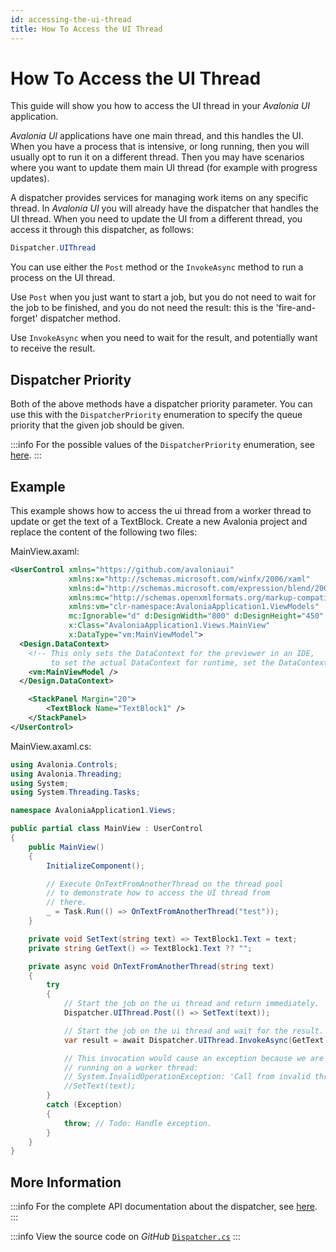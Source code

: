 ```yaml
---
id: accessing-the-ui-thread
title: How To Access the UI Thread
---
```


# How To Access the UI Thread

This guide will show you how to access the UI thread in your _Avalonia UI_ application.

_Avalonia UI_ applications have one main thread, and this handles the UI. When you have a process that is intensive, or long running, then you will usually opt to run it on a different thread. Then you may have scenarios where you want to update them main UI thread (for example with progress updates). 

A dispatcher provides services for managing work items on any specific thread. In _Avalonia UI_ you will already have the dispatcher that handles the UI thread. When you need to update the UI from a different thread, you access it through this dispatcher, as follows:

```csharp
Dispatcher.UIThread
```

You can use either the `Post` method or the `InvokeAsync` method to run a process on the UI thread.

Use `Post` when you just want to start a job, but you do not need to wait for the job to be finished, and you do not need the result: this is the 'fire-and-forget' dispatcher method.

Use `InvokeAsync` when you need to wait for the result, and potentially want to receive the result.

## Dispatcher Priority

Both of the above methods have a dispatcher priority parameter. You can use this with the `DispatcherPriority` enumeration to specify the queue priority that the given job should be given.

:::info
For the possible values of the `DispatcherPriority` enumeration, see [here](https://api-docs.avaloniaui.net/docs/T_Avalonia_Threading_DispatcherPriority#fields).
:::

## Example

This example shows how to access the ui thread from a worker thread to update or get the text of a TextBlock.
Create a new Avalonia project and replace the content of the following two files:

MainView.axaml:
```xml title='XAML'
<UserControl xmlns="https://github.com/avaloniaui"
             xmlns:x="http://schemas.microsoft.com/winfx/2006/xaml"
             xmlns:d="http://schemas.microsoft.com/expression/blend/2008"
             xmlns:mc="http://schemas.openxmlformats.org/markup-compatibility/2006"
             xmlns:vm="clr-namespace:AvaloniaApplication1.ViewModels"
             mc:Ignorable="d" d:DesignWidth="800" d:DesignHeight="450"
             x:Class="AvaloniaApplication1.Views.MainView"
             x:DataType="vm:MainViewModel">
  <Design.DataContext>
    <!-- This only sets the DataContext for the previewer in an IDE,
         to set the actual DataContext for runtime, set the DataContext property in code (look at App.axaml.cs) -->
    <vm:MainViewModel />
  </Design.DataContext>

	<StackPanel Margin="20">
		<TextBlock Name="TextBlock1" />
	</StackPanel>
</UserControl>
```

MainView.axaml.cs:
```csharp title='MainView C#'
using Avalonia.Controls;
using Avalonia.Threading;
using System;
using System.Threading.Tasks;

namespace AvaloniaApplication1.Views;

public partial class MainView : UserControl
{
    public MainView()
    {
        InitializeComponent();

        // Execute OnTextFromAnotherThread on the thread pool
        // to demonstrate how to access the UI thread from
        // there.
        _ = Task.Run(() => OnTextFromAnotherThread("test"));
    }

    private void SetText(string text) => TextBlock1.Text = text;
    private string GetText() => TextBlock1.Text ?? "";

    private async void OnTextFromAnotherThread(string text)
    {
        try
        {
            // Start the job on the ui thread and return immediately.
            Dispatcher.UIThread.Post(() => SetText(text));

            // Start the job on the ui thread and wait for the result.
            var result = await Dispatcher.UIThread.InvokeAsync(GetText);

            // This invocation would cause an exception because we are
            // running on a worker thread:
            // System.InvalidOperationException: 'Call from invalid thread'
            //SetText(text);
        }
        catch (Exception)
        {
            throw; // Todo: Handle exception.
        }
    }
}

```

## More Information

:::info
For the complete API documentation about the dispatcher, see [here](https://api-docs.avaloniaui.net/docs/T_Avalonia_Threading_Dispatcher).
:::

:::info
View the source code on _GitHub_ [`Dispatcher.cs`](https://github.com/AvaloniaUI/Avalonia/blob/master/src/Avalonia.Base/Threading/Dispatcher.cs)
:::
